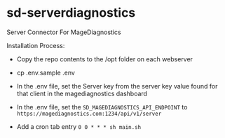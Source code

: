 # sd-serverdiagnostics
Server Connector For MageDiagnostics

Installation Process:

- Copy the repo contents to the /opt folder on each webserver

- cp .env.sample .env

- In the .env file, set the Server key from the server key value found for that client in the magediagnostics dashboard

- In the .env file, set the `SD_MAGEDIAGNOSTICS_API_ENDPOINT` to `https://magediagnostics.com:1234/api/v1/server`

- Add a cron tab entry `0 0 * * * sh main.sh`